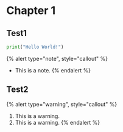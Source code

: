 # Chapter 1

## Test1
```py
print("Hello World!")
```

{% alert type="note", style="callout" %}
- This is a note.
{% endalert %}

## Test2

{% alert type="warning", style="callout" %}
1. This is a warning.
2. This is a warning.
{% endalert %}
